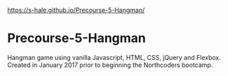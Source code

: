 https://s-hale.github.io/Precourse-5-Hangman/

# Precourse-5-Hangman
Hangman game using vanilla Javascript, HTML, CSS, jQuery and Flexbox. Created in January 2017 prior to beginning the Northcoders bootcamp.
